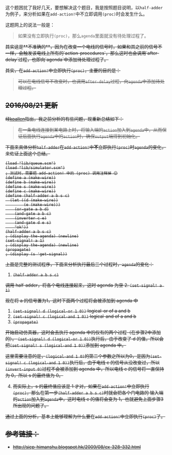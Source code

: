 这个题困扰了我好几天，要想解决这个题目，我是按照题目说明，以`half-adder`为例子，来分析如果在`add-action!`中不立即调用`(proc)`时会发生什么。

这题网上的说法一般是：

> 如果没有立即执行`(proc)`，那么`agenda`里面就没有待处理过程了。

<del>
其实这是**不准确的**，因为在改变一个电线的信号时，如果和其之前的信号不一样，会触发该电线上所有的`action-procedures`，那么这时也会调用`after-delay`过程，也即向`agenda`中添加待处理过程了。

其实，在`add-action!`中立即执行`(proc)`，主要的目的是：

> 可以在电线信号不改变时，也调用`after-delay`过程，向`agenda`中添加待处理过程。

</dev>

## 2016/08/21 更新

经[koallen](https://github.com/jiacai2050/sicp/issues/8)指出，我之前分析的有些问题，现重新总结如下：

> 在一条电线连接到某电路上时，将输入端的`action`加入到`agenda`中，从而保证后面执行`agenda`中的`action`时，确保`output`端得到初始化。

下面来具体分析`half-adder`在`add-action!`中**不**立即执行`(proc)`时`agenda`的变化，来佐证上面这个总结。
```
(load "lib/queue.scm")
(load "lib/simulator.scm")
; 测试时，需要把 add-action! 中的 (proc) 调用注释掉 😊
(define a (make-wire))
(define b (make-wire))
(define s (make-wire))
(define c (make-wire))
(define (half-adder a b s c)
  (let ((d (make-wire))
        (e (make-wire)))
    (or-gate a b d)
    (and-gate a b c)
    (inverter c e)
    (and-gate d e s)
    "ok"))
(half-adder a b s c)
; (display the-agenda) (newline)
(set-signal! a 1)
; (display the-agenda) (newline)
(propagate)
; (display (s 'get-signal))
```

上面是完整的测试程序，下面来分析执行最后三个过程时，`agenda`的变化：

1. `(half-adder a b s c)`

  调用 half-adder，将各个电线连接起来，这时 agenda 为空
2.  `(set-signal! a 1)`

  现在将 a 的信号置为1，这时下面两个过程将会被添加到 agenda 中
  1. `(set-signal! d (logical-or 1 0))`       logical-or of a and b
  2. `(set-signal! c (logical-and 1 0))`      logical-and of a and b
3. `(propagate)`

  开始启动仿真器，这时会去执行 agenda 中的仅有的两个过程（在步骤2中添加的）。
  `(set-signal! d (logical-or 1 0))`执行后，由于改变了 d 的值，所以会把`(set-signal! s (logical-and 1 0))`添加到 agenda 中。

  这里需要注意的是，`(logical-and 1 0)`的第二个参数之所以为0，是因为`(set-signal! c (logical-and 1 0))`执行后，由于电线 c 的信号从没改变过，所以`(invert-input 0)`过程不会被添加到 agenda 中，所以电线 e 的信号将一直保持为 0，所以 s 的最终值为 0。

4. 而实际上，s 的最终值应该是 1 才对，如果在`add-action!`中立即执行`(proc)`，那么在第一步`(half-adder a b s c)`时就会把各个门电路的
输入端的`action`加入到`agenda`中，这时电线 e 的值将会变为 1，也就避免上面步骤3所出现的问题了。

通过上面的分析，基本上能够理解为什么要在`add-action!`中立即执行`(proc)`了。

## 参考链接：

- http://sicp-himanshu.blogspot.hk/2009/08/ex-328-332.html
